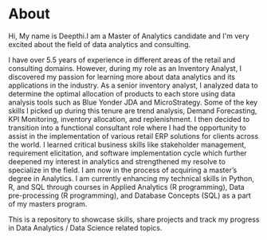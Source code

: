 # About

Hi, My name is Deepthi.I am a Master of Analytics candidate and I'm very excited about the field of data analytics and consulting. 

I have over 5.5 years of experience in different areas of the retail and consulting domains. However, during my role as an Inventory Analyst, I discovered my passion for learning more about data analytics and its applications in the industry. As a senior inventory analyst, I analyzed data to determine the optimal allocation of products to each store using data analysis tools such as Blue Yonder JDA and MicroStrategy. Some of the key skills I picked up during this tenure are trend analysis, Demand Forecasting, KPI Monitoring, inventory allocation, and replenishment. I then decided to transition into a functional consultant role where I had the opportunity to assist in the implementation of various retail ERP solutions for clients across the world. I learned critical business skills like stakeholder management, requirement elicitation, and software implementation cycle which further deepened my interest in analytics and strengthened my resolve to specialize in the field. I am now in the process of acquiring a master’s degree in Analytics. I am currently enhancing my technical skills in Python, R, and SQL through courses in Applied Analytics (R programming), Data pre-processing (R programming), and Database Concepts (SQL) as a part of my masters program.

This is a repository to showcase skills, share projects and track my progress in Data Analytics / Data Science related topics.
